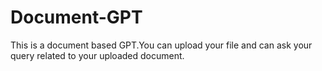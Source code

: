 # Document-GPT
This is a document based GPT.You can upload your file and can ask your query related to your uploaded document.
